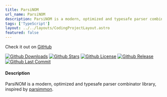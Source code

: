 ```yaml
---
title: ParsiNOM
url_name: ParsiNOM
description: ParsiNOM is a modern, optimized and typesafe parser combinator library.
tags: ['TypeScript']
layout: ../../layouts/CodingProjectLayout.astro
featured: false
---
```


Check it out on [GitHub](https://github.com/mProjectsCode/parsiNOM)

[![Github Downloads](https://img.shields.io/github/downloads/mProjectsCode/parsiNOM/total?style=flat-square&labelColor=1f1f1f&color=2E2E2E)](https://github.com/mProjectsCode/parsiNOM/releases/)
[![Github Stars](https://img.shields.io/github/stars/mProjectsCode/parsiNOM?style=flat-square&labelColor=1f1f1f&color=2E2E2E)](https://github.com/mProjectsCode/parsiNOM/)
[![Github License](https://img.shields.io/github/license/mProjectsCode/parsiNOM?style=flat-square&labelColor=1f1f1f&color=2E2E2E)](https://github.com/mProjectsCode/parsiNOM/blob/master/LICENSE.md)
[![Github Release](https://img.shields.io/github/v/release/mProjectsCode/parsiNOM?style=flat-square&labelColor=1f1f1f&color=2E2E2E)](https://github.com/mProjectsCode/parsiNOM/releases/)
[![Github Last Commit](https://img.shields.io/github/last-commit/mProjectsCode/parsiNOM?style=flat-square&labelColor=1f1f1f&color=2E2E2E)](https://github.com/mProjectsCode/parsiNOM/)

#### Description

ParsiNOM is a modern, optimized and typesafe parser combinator library, inspired by [parsimmon](https://github.com/jneen/parsimmon).

